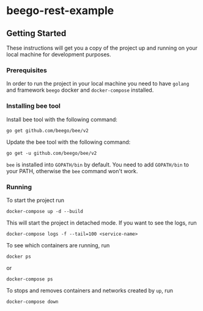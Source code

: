 # beego-rest-example

## Getting Started
These instructions will get you a copy of the project up and running on your local machine for development purposes.

### Prerequisites
In order to run the project in your local machine you need to have `golang` and framework `beego` docker and `docker-compose` installed.

### Installing bee tool

Install bee tool with the following command:

	go get github.com/beego/bee/v2

Update the bee tool with the following command:

	go get -u github.com/beego/bee/v2

`bee` is installed into `GOPATH/bin` by default. You need to add `GOPATH/bin` to your PATH, otherwise the `bee` command won't work.


### Running
To start the project run
```
docker-compose up -d --build
```
This will start the project in detached mode. If you want to see the logs, run
```
docker-compose logs -f --tail=100 <service-name>
```

To see which containers are running, run
```
docker ps
```
or 
```
docker-compose ps
```

To stops and removes containers and networks created by `up`, run 
```
docker-compose down
